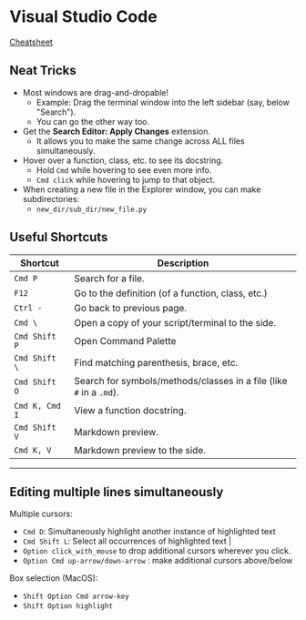 # Visual Studio Code

[Cheatsheet](https://code.visualstudio.com/shortcuts/keyboard-shortcuts-macos.pdf)

## Neat Tricks

- Most windows are drag-and-dropable!
  - Example: Drag the terminal window into the left sidebar (say, below "Search").
  - You can go the other way too.
- Get the **Search Editor: Apply Changes** extension.
  - It allows you to make the same change across ALL files simultaneously.
- Hover over a function, class, etc. to see its docstring.
  - Hold `Cmd` while hovering to see even more info.
  - `Cmd click` while hovering to jump to that object.
- When creating a new file in the Explorer window, you can make subdirectories:
  - `new_dir/sub_dir/new_file.py`

## Useful Shortcuts

| Shortcut |  Description |
| --- | --- |
| `Cmd P` | Search for a file. |
| `F12` | Go to the definition (of a function, class, etc.) |
| `Ctrl -` | Go back to previous page. |
| `Cmd \`| Open a copy of your script/terminal to the side. |
| `Cmd Shift P` | Open Command Palette |
| `Cmd Shift \` | Find matching parenthesis, brace, etc. |
| `Cmd Shift O` | Search for symbols/methods/classes in a file (like `#` in a `.md`). |
| `Cmd K, Cmd I` | View a function docstring. |
| `Cmd Shift V` | Markdown preview. |
| `Cmd K, V` | Markdown preview to the side. |

---

## Editing multiple lines simultaneously

Multiple cursors:

- `Cmd D`: Simultaneously highlight another instance of highlighted text
- `Cmd Shift L`: Select all occurrences of highlighted text |
- `Option click_with_mouse` to drop additional cursors wherever you click.
- `Option Cmd up-arrow/down-arrow` : make additional cursors above/below

Box selection (MacOS):

- `Shift Option Cmd arrow-key`
- `Shift Option highlight`
